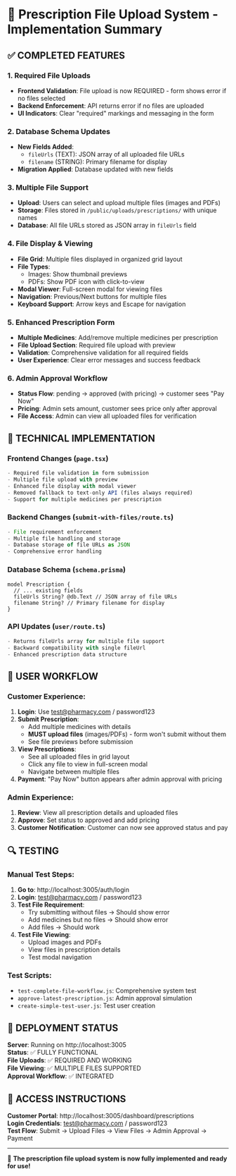 # 📁 Prescription File Upload System - Implementation Summary

## ✅ COMPLETED FEATURES

### 1. **Required File Uploads**
- **Frontend Validation**: File upload is now REQUIRED - form shows error if no files selected
- **Backend Enforcement**: API returns error if no files are uploaded
- **UI Indicators**: Clear "required" markings and messaging in the form

### 2. **Database Schema Updates**
- **New Fields Added**:
  - `fileUrls` (TEXT): JSON array of all uploaded file URLs
  - `filename` (STRING): Primary filename for display
- **Migration Applied**: Database updated with new fields

### 3. **Multiple File Support**
- **Upload**: Users can select and upload multiple files (images and PDFs)
- **Storage**: Files stored in `/public/uploads/prescriptions/` with unique names
- **Database**: All file URLs stored as JSON array in `fileUrls` field

### 4. **File Display & Viewing**
- **File Grid**: Multiple files displayed in organized grid layout
- **File Types**: 
  - Images: Show thumbnail previews
  - PDFs: Show PDF icon with click-to-view
- **Modal Viewer**: Full-screen modal for viewing files
- **Navigation**: Previous/Next buttons for multiple files
- **Keyboard Support**: Arrow keys and Escape for navigation

### 5. **Enhanced Prescription Form**
- **Multiple Medicines**: Add/remove multiple medicines per prescription
- **File Upload Section**: Required file upload with preview
- **Validation**: Comprehensive validation for all required fields
- **User Experience**: Clear error messages and success feedback

### 6. **Admin Approval Workflow**
- **Status Flow**: pending → approved (with pricing) → customer sees "Pay Now"
- **Pricing**: Admin sets amount, customer sees price only after approval
- **File Access**: Admin can view all uploaded files for verification

## 🔧 TECHNICAL IMPLEMENTATION

### Frontend Changes (`page.tsx`)
```typescript
- Required file validation in form submission
- Multiple file upload with preview
- Enhanced file display with modal viewer
- Removed fallback to text-only API (files always required)
- Support for multiple medicines per prescription
```

### Backend Changes (`submit-with-files/route.ts`)
```typescript
- File requirement enforcement
- Multiple file handling and storage
- Database storage of file URLs as JSON
- Comprehensive error handling
```

### Database Schema (`schema.prisma`)
```prisma
model Prescription {
  // ... existing fields
  fileUrls String? @db.Text // JSON array of file URLs
  filename String? // Primary filename for display
}
```

### API Updates (`user/route.ts`)
```typescript
- Returns fileUrls array for multiple file support
- Backward compatibility with single fileUrl
- Enhanced prescription data structure
```

## 🎯 USER WORKFLOW

### Customer Experience:
1. **Login**: Use test@pharmacy.com / password123
2. **Submit Prescription**:
   - Add multiple medicines with details
   - **MUST upload files** (images/PDFs) - form won't submit without them
   - See file previews before submission
3. **View Prescriptions**:
   - See all uploaded files in grid layout
   - Click any file to view in full-screen modal
   - Navigate between multiple files
4. **Payment**: "Pay Now" button appears after admin approval with pricing

### Admin Experience:
1. **Review**: View all prescription details and uploaded files
2. **Approve**: Set status to approved and add pricing
3. **Customer Notification**: Customer can now see approved status and pay

## 🔍 TESTING

### Manual Test Steps:
1. **Go to**: http://localhost:3005/auth/login
2. **Login**: test@pharmacy.com / password123
3. **Test File Requirement**:
   - Try submitting without files → Should show error
   - Add medicines but no files → Should show error
   - Add files → Should work
4. **Test File Viewing**:
   - Upload images and PDFs
   - View files in prescription details
   - Test modal navigation

### Test Scripts:
- `test-complete-file-workflow.js`: Comprehensive system test
- `approve-latest-prescription.js`: Admin approval simulation
- `create-simple-test-user.js`: Test user creation

## 🚀 DEPLOYMENT STATUS

**Server**: Running on http://localhost:3005  
**Status**: ✅ FULLY FUNCTIONAL  
**File Uploads**: ✅ REQUIRED AND WORKING  
**File Viewing**: ✅ MULTIPLE FILES SUPPORTED  
**Approval Workflow**: ✅ INTEGRATED  

## 📱 ACCESS INSTRUCTIONS

**Customer Portal**: http://localhost:3005/dashboard/prescriptions  
**Login Credentials**: test@pharmacy.com / password123  
**Test Flow**: Submit → Upload Files → View Files → Admin Approval → Payment  

---

🎉 **The prescription file upload system is now fully implemented and ready for use!**
